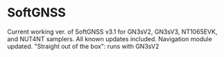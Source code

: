 # SoftGNSS
Current working ver. of SoftGNSS v3.1 for GN3sV2, GN3sV3, NT1065EVK, and NUT4NT samplers. All known updates included. Navigation module updated.
"Straight out of the box": runs with GN3sV2
